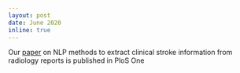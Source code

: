 ```yaml
---
layout: post
date: June 2020
inline: true
---
```


Our <a href="https://journals.plos.org/plosone/article?id=10.1371/journal.pone.0234908" target="_blank">paper</a> on NLP methods to extract clinical stroke information from radiology reports is published in PloS One

